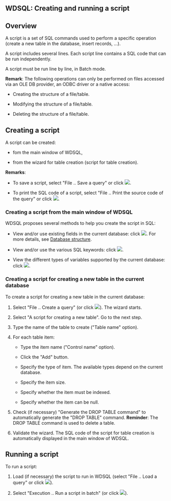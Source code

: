 


## WDSQL: Creating and running a script
			



<a name="NOTE1"></a>
<a name="NOTE1_1"></a>


## Overview
<a name="overview_ELTTEXTE000146"></a>
A script is a set of SQL commands used to perform a specific operation (create a new table in the database, insert records, ...).

A script includes several lines. Each script line contains a SQL code that can be run independently.

A script must be run line by line, in Batch mode.

**Remark**: The following operations can only be performed on files accessed via an OLE DB provider, an ODBC driver or a native access:

- Creating the structure of a file/table.

- Modifying the structure of a file/table.

- Deleting the structure of a file/table.




<a name="NOTE2"></a>
<a name="NOTE2_1"></a>


## Creating a script
<a name="creating_script_ELTTEXTE000170"></a>
A script can be created:

- fom the main window of WDSQL,

- from the wizard for table creation (script for table creation).




**Remarks**:

- To save a script, select "File .. Save a query" or click ![](https://doc.pcsoft.fr/en-US/images/image.awp?langid=3&name=WDSQL%20-%20HC%20N%B0006%201.gif).

- To print the SQL code of a script, select "File .. Print the source code of the query" or click ![](https://doc.pcsoft.fr/en-US/images/image.awp?langid=3&name=WDSQL%20-%20HC%20N%B0006%202.gif).



<a name="NOTE2_2"></a>


### Creating a script from the main window of WDSQL
<a name="creating_script_from_the_main_window_wdsql_ELTPARAGRAPHE000045"></a>

WDSQL proposes several methods to help you create the script in SQL:

- View and/or use existing fields in the current database: click ![](https://doc.pcsoft.fr/en-US/images/image.awp?langid=3&name=WDSQL%20-%20HC%20N%B0006%204.gif). For more details, see [Database structure](../WDSQL/3521012.md).

- View and/or use the various SQL keywords: click ![](https://doc.pcsoft.fr/en-US/images/image.awp?langid=3&name=WDSQL%20-%20HC%20N%B0006%208.gif).

- View the different types of variables supported by the current database: click ![](https://doc.pcsoft.fr/en-US/images/image.awp?langid=3&name=WDSQL%20-%20HC%20N%B0007%201.gif).



<a name="NOTE2_3"></a>


### Creating a script for creating a new table in the current database
<a name="creating_script_for_creating_new_table_the_current_database_ELTPARAGRAPHE000065"></a>

To create a script for creating a new table in the current database:

1. Select "File .. Create a query" (or click ![](https://doc.pcsoft.fr/en-US/images/image.awp?langid=3&name=WDSQL%20-%20HC%20N%B0006%205.gif)). The wizard starts. 

2. Select "A script for creating a new table". Go to the next step.

3. Type the name of the table to create ("Table name" option).

4. For each table item:

	- Type the item name ("Control name" option).

	- Click the "Add" button.

	- Specify the type of item. The available types depend on the current database.

	- Specify the item size.

	- Specify whether the item must be indexed.

	- Specify whether the item can be null.




5. Check (if necessary) "Generate the DROP TABLE command" to automatically generate the "DROP TABLE" command.
	**Reminder**: The DROP TABLE command is used to delete a table.

6. Validate the wizard. The SQL code of the script for table creation is automatically displayed in the main window of WDSQL.




<a name="NOTE3"></a>
<a name="NOTE3_1"></a>


## Running a script
<a name="running_script_ELTTEXTE000206"></a>
To run a script:

1. Load (if necessary) the script to run in WDSQL (select "File .. Load a query" or click ![](https://doc.pcsoft.fr/en-US/images/image.awp?langid=3&name=WDSQL%20-%20HC%20N%B0006%207.gif)).

2. Select "Execution .. Run a script in batch" (or click ![](https://doc.pcsoft.fr/en-US/images/image.awp?langid=3&name=WDSQL%20-%20HC%20N%B0006%203.gif)).





